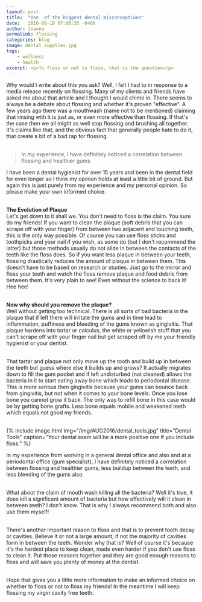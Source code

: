 ```yaml
---
layout: post
title:  "One  of the biggest dental misconceptions"
date:   2016-08-18 07:00:35 -0400
author: Joanne
permalink: flossing
categories: blog
image: dental_supplies.jpg
tags:
    - wellness
    - health
excerpt: <p>To floss or not to floss, that is the question</p>
---
```


Why would I write about this you ask? Well, I felt I had to in response to a media release recently on flossing. Many of my clients and friends have asked me about that article and I thought I would chime in. There seems to always be a debate about flossing and whether it's proven "effective". A few years ago there was a mouthwash (name not to be mentioned) claiming that rinsing with it is just as, or even more effective than flossing. If that's the case then we all might as well stop flossing and brushing all together. It's claims like that, and the obvious fact that generally people hate to do it, that create a bit of a bad rap for flossing.  
<br>

> In my experience, I have definitely noticed a correlation between flossing and healthier gums

I have been a dental hygienist for over 15 years and been in the dental field for even longer so I think my opinion holds at least a little bit of ground. But again this is just purely from my experience and my personal opinion. So please make your own informed choice.
<br><br>

**The Evolution of Plaque**
<br>
Let's get down to it shall we. You don't need to floss is the claim. You sure do my friends! If you want to clean the plaque (soft debris that you can scrape off with your finger) from between two adjacent and touching teeth, this is the only way possible.  Of course you can use floss sticks and toothpicks and your nail if you wish, as some do (but I don't recommend the latter) but those methods usually do not slide in between the contacts of the teeth like the floss does. So if you want less plaque in between your teeth, flossing drastically reduces the amount of plaque in between them. This doesn't have to be based on research or studies. Just go to the mirror and floss your teeth and watch the floss remove plaque and food debris from between them. It's very plain to see! Even without the science to back it! Hee hee!
<br><br>

**Now why should you remove the plaque?**
<br>
Well without getting too technical. There is all sorts of bad bacteria in the plaque that if left there will irritate the gums and in time lead to inflammation, puffiness and bleeding of the gums known as gingivitis. That plaque hardens into tartar or calculus, the white or yellowish stuff that you can't scrape off with your finger nail but get scraped off by me your friendly hygienist or your dentist.   
<br>

That tartar and plaque not only move up the tooth and build up in between the teeth but guess where else it builds up and grows? It actually migrates down to fill the gum pocket and if left undisturbed (not cleaned) allows the bacteria in it to start eating away bone which leads to periodontal disease. This is more serious then gingivitis because your gums can bounce back from gingivitis, but not when it comes to your bone levels. Once you lose bone you cannot grow it back. The only way to refill bone in this case would be by getting bone grafts. Less bone equals mobile and weakened teeth which equals not good my friends.
<br><br>

{% include image.html
            img="/img/AUG2016/dental_tools.jpg"
            title="Dental Tools"
            caption="Your dental exam will be a more positive one if you include floss." %}

In my experience from working in a general dental office and also and at a periodontal office (gum specialist), I have definitely noticed a correlation between flossing and healthier gums, less buildup between the teeth, and less bleeding of the gums also.  
<br>

What about the claim of mouth wash killing all the bacteria? Well it's true, it does kill a significant amount of bacteria but how effectively will it clean in between teeth? I don't know. That is why I always recommend both and also use them myself!
<br><br>

There's another important reason to floss and that is to prevent tooth decay or cavities. Believe it or not a large amount, if not the majority of cavities form in between the teeth. Wonder why that is? Well of course it's because it's the hardest place to keep clean, made even harder if you don't use floss to clean it. Put those reasons together and they are good enough reasons to floss and will save you plenty of money at the dentist.
<br><br>

Hope that gives you a little more information to make an informed choice on whether to floss or not to floss my friends! In the meantime I will keep flossing my virgin cavity free teeth.
